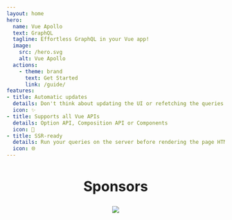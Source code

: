 ```yaml
---
layout: home
hero:
  name: Vue Apollo
  text: GraphQL
  tagline: Effortless GraphQL in your Vue app!
  image:
    src: /hero.svg
    alt: Vue Apollo
  actions:
    - theme: brand
      text: Get Started
      link: /guide/
features:
- title: Automatic updates
  details: Don't think about updating the UI or refetching the queries!
  icon: ✨
- title: Supports all Vue APIs
  details: Option API, Composition API or Components
  icon: 🧩
- title: SSR-ready
  details: Run your queries on the server before rendering the page HTML
  icon: 🌐
---
```


<SponsorButton/>

<h2 style="text-align: center; font-size: 2rem;">Sponsors</h2>

<p align="center">
  <a href="https://guillaume-chau.info/sponsors/" target="_blank">
    <img src='https://akryum.netlify.app/sponsors.svg'/>
  </a>
</p>
